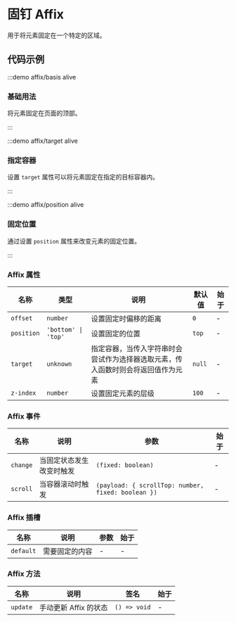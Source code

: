 # 固钉 Affix

用于将元素固定在一个特定的区域。

## 代码示例

:::demo affix/basis alive

### 基础用法

将元素固定在页面的顶部。

:::

:::demo affix/target alive

### 指定容器

设置 `target` 属性可以将元素固定在指定的目标容器内。

:::

:::demo affix/position alive

### 固定位置

通过设置 `position` 属性来改变元素的固定位置。

:::

### Affix 属性

| 名称       | 类型                | 说明                                                                             | 默认值 | 始于 |
| ---------- | ------------------- | -------------------------------------------------------------------------------- | ------ | ---- |
| `offset`   | `number`            | 设置固定时偏移的距离                                                             | `0`    | -    |
| `position` | `'bottom' \| 'top'` | 设置固定的位置                                                                   | `top`  | -    |
| `target`   | `unknown`           | 指定容器，当传入字符串时会尝试作为选择器选取元素，传入函数时则会将返回值作为元素 | `null` | -    |
| `z-index`  | `number`            | 设置固定元素的层级                                                               | `100`  | -    |

### Affix 事件

| 名称     | 说明                     | 参数                                               | 始于 |
| -------- | ------------------------ | -------------------------------------------------- | ---- |
| `change` | 当固定状态发生改变时触发 | `(fixed: boolean)`                                 | -    |
| `scroll` | 当容器滚动时触发         | `(payload: { scrollTop: number, fixed: boolean })` | -    |

### Affix 插槽

| 名称      | 说明           | 参数 | 始于 |
| --------- | -------------- | ---- | ---- |
| `default` | 需要固定的内容 | -    | -    |

### Affix 方法

| 名称     | 说明                  | 签名         | 始于 |
| -------- | --------------------- | ------------ | ---- |
| `update` | 手动更新 Affix 的状态 | `() => void` | -    |
